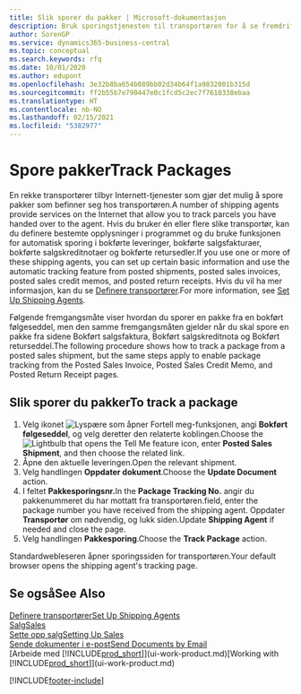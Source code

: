 ```yaml
---
title: Slik sporer du pakker | Microsoft-dokumentasjon
description: Bruk sporingstjenesten til transportøren for å se fremdriften til en levering.
author: SorenGP
ms.service: dynamics365-business-central
ms.topic: conceptual
ms.search.keywords: rfq
ms.date: 10/01/2020
ms.author: edupont
ms.openlocfilehash: 3e32b8ba654b089bb02d34b64f1a9832001b315d
ms.sourcegitcommit: ff2b55b7e790447e0c1fcd5c2ec7f7610338ebaa
ms.translationtype: HT
ms.contentlocale: nb-NO
ms.lasthandoff: 02/15/2021
ms.locfileid: "5382977"
---
```

# <a name="track-packages"></a><span data-ttu-id="ca9a8-103">Spore pakker</span><span class="sxs-lookup"><span data-stu-id="ca9a8-103">Track Packages</span></span>

<span data-ttu-id="ca9a8-104">En rekke transportører tilbyr Internett-tjenester som gjør det mulig å spore pakker som befinner seg hos transportøren.</span><span class="sxs-lookup"><span data-stu-id="ca9a8-104">A number of shipping agents provide services on the Internet that allow you to track parcels you have handed over to the agent.</span></span> <span data-ttu-id="ca9a8-105">Hvis du bruker én eller flere slike transportør, kan du definere bestemte opplysninger i programmet og du bruke funksjonen for automatisk sporing i bokførte leveringer, bokførte salgsfakturaer, bokførte salgskreditnotaer og bokførte retursedler.</span><span class="sxs-lookup"><span data-stu-id="ca9a8-105">If you use one or more of these shipping agents, you can set up certain basic information and use the automatic tracking feature from posted shipments, posted sales invoices, posted sales credit memos, and posted return receipts.</span></span> <span data-ttu-id="ca9a8-106">Hvis du vil ha mer informasjon, kan du se [Definere transportører](sales-how-to-set-up-shipping-agents.md).</span><span class="sxs-lookup"><span data-stu-id="ca9a8-106">For more information, see [Set Up Shipping Agents](sales-how-to-set-up-shipping-agents.md).</span></span>  

<span data-ttu-id="ca9a8-107">Følgende fremgangsmåte viser hvordan du sporer en pakke fra en bokført følgeseddel, men den samme fremgangsmåten gjelder når du skal spore en pakke fra sidene Bokført salgsfaktura, Bokført salgskreditnota og Bokført returseddel.</span><span class="sxs-lookup"><span data-stu-id="ca9a8-107">The following procedure shows how to track a package from a posted sales shipment, but the same steps apply to enable package tracking from the Posted Sales Invoice, Posted Sales Credit Memo, and Posted Return Receipt pages.</span></span>  

## <a name="to-track-a-package"></a><span data-ttu-id="ca9a8-108">Slik sporer du pakker</span><span class="sxs-lookup"><span data-stu-id="ca9a8-108">To track a package</span></span>

1. <span data-ttu-id="ca9a8-109">Velg ikonet ![Lyspære som åpner Fortell meg-funksjonen](media/ui-search/search_small.png "Fortell hva du vil gjøre"), angi **Bokført følgeseddel**, og velg deretter den relaterte koblingen.</span><span class="sxs-lookup"><span data-stu-id="ca9a8-109">Choose the ![Lightbulb that opens the Tell Me feature](media/ui-search/search_small.png "Tell me what you want to do") icon, enter **Posted Sales Shipment**, and then choose the related link.</span></span>
2. <span data-ttu-id="ca9a8-110">Åpne den aktuelle leveringen.</span><span class="sxs-lookup"><span data-stu-id="ca9a8-110">Open the relevant shipment.</span></span>
3. <span data-ttu-id="ca9a8-111">Velg handlingen **Oppdater dokument**.</span><span class="sxs-lookup"><span data-stu-id="ca9a8-111">Choose the **Update Document** action.</span></span>
4. <span data-ttu-id="ca9a8-112">I feltet **Pakkesporingsnr.**</span><span class="sxs-lookup"><span data-stu-id="ca9a8-112">In the **Package Tracking No.**</span></span> <span data-ttu-id="ca9a8-113">angir du pakkenummeret du har mottatt fra transportøren.</span><span class="sxs-lookup"><span data-stu-id="ca9a8-113">field, enter the package number you have received from the shipping agent.</span></span> <span data-ttu-id="ca9a8-114">Oppdater **Transportør** om nødvendig, og lukk siden.</span><span class="sxs-lookup"><span data-stu-id="ca9a8-114">Update **Shipping Agent** if needed and close the page.</span></span>
5. <span data-ttu-id="ca9a8-115">Velg handlingen **Pakkesporing**.</span><span class="sxs-lookup"><span data-stu-id="ca9a8-115">Choose the **Track Package** action.</span></span>

<span data-ttu-id="ca9a8-116">Standardwebleseren åpner sporingssiden for transportøren.</span><span class="sxs-lookup"><span data-stu-id="ca9a8-116">Your default browser opens the shipping agent's tracking page.</span></span>

## <a name="see-also"></a><span data-ttu-id="ca9a8-117">Se også</span><span class="sxs-lookup"><span data-stu-id="ca9a8-117">See Also</span></span>

[<span data-ttu-id="ca9a8-118">Definere transportører</span><span class="sxs-lookup"><span data-stu-id="ca9a8-118">Set Up Shipping Agents</span></span>](sales-how-to-set-up-shipping-agents.md)  
[<span data-ttu-id="ca9a8-119">Salg</span><span class="sxs-lookup"><span data-stu-id="ca9a8-119">Sales</span></span>](sales-manage-sales.md)  
[<span data-ttu-id="ca9a8-120">Sette opp salg</span><span class="sxs-lookup"><span data-stu-id="ca9a8-120">Setting Up Sales</span></span>](sales-setup-sales.md)  
[<span data-ttu-id="ca9a8-121">Sende dokumenter i e-post</span><span class="sxs-lookup"><span data-stu-id="ca9a8-121">Send Documents by Email</span></span>](ui-how-send-documents-email.md)  
<span data-ttu-id="ca9a8-122">[Arbeide med [!INCLUDE[prod_short](includes/prod_short.md)]](ui-work-product.md)</span><span class="sxs-lookup"><span data-stu-id="ca9a8-122">[Working with [!INCLUDE[prod_short](includes/prod_short.md)]](ui-work-product.md)</span></span>


[!INCLUDE[footer-include](includes/footer-banner.md)]